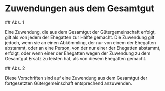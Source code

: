 # Zuwendungen aus dem Gesamtgut



\#\# Abs. 1

 Eine Zuwendung, die aus dem Gesamtgut der Gütergemeinschaft erfolgt, gilt als von jedem der Ehegatten zur Hälfte gemacht. Die Zuwendung gilt jedoch, wenn sie an einen Abkömmling, der nur von einem der Ehegatten abstammt, oder an eine Person, von der nur einer der Ehegatten abstammt, erfolgt, oder wenn einer der Ehegatten wegen der Zuwendung zu dem Gesamtgut Ersatz zu leisten hat, als von diesem Ehegatten gemacht.

\#\# Abs. 2

 Diese Vorschriften sind auf eine Zuwendung aus dem Gesamtgut der fortgesetzten Gütergemeinschaft entsprechend anzuwenden. 

